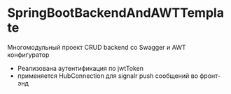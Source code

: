 # SpringBootBackendAndAWTTemplate
Многомодульный проект CRUD backend со Swagger и AWT конфигуратор
* Реализована аутентификация по jwtToken 
* применяется HubConnection для signalr push сообщений во фронт-энд

